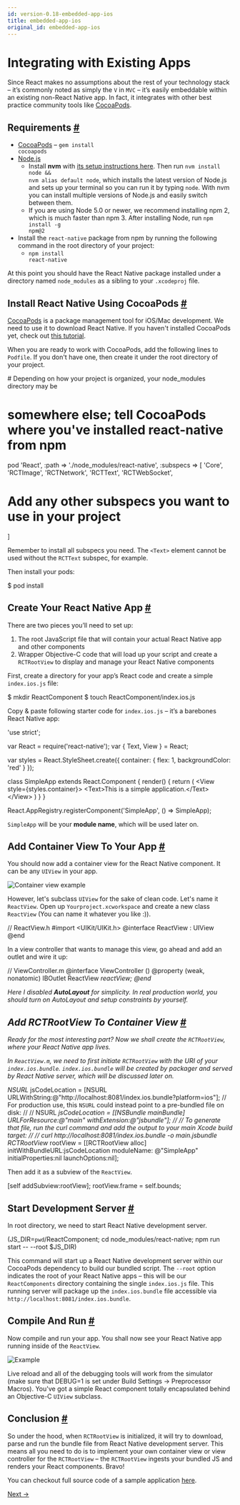 ```yaml
---
id: version-0.18-embedded-app-ios
title: embedded-app-ios
original_id: embedded-app-ios
---
```

<a id="content"></a><h1>Integrating with Existing Apps</h1><div><p>Since React makes no assumptions about the rest of your technology stack – it’s commonly noted as simply the <code>V</code> in <code>MVC</code> – it’s easily embeddable within an existing non-React Native app. In fact, it integrates with other best practice community tools like <a href="http://cocoapods.org/" target="_blank">CocoaPods</a>.</p><h2><a class="anchor" name="requirements"></a>Requirements <a class="hash-link" href="#requirements">#</a></h2><ul><li><a href="http://cocoapods.org/" target="_blank">CocoaPods</a> – <code>gem install cocoapods</code></li><li><a href="http://nodejs.org" target="_blank">Node.js</a><ul><li>Install <strong>nvm</strong> with <a href="https://github.com/creationix/nvm#installation" target="_blank">its setup instructions here</a>. Then run <code>nvm install node &amp;&amp; nvm alias default node</code>, which installs the latest version of Node.js and sets up your terminal so you can run it by typing <code>node</code>.  With nvm you can install multiple versions of Node.js and easily switch between them.</li><li>If you are using Node 5.0 or newer, we recommend installing npm 2, which is much faster than npm 3. After installing Node, run <code>npm install -g npm@2</code></li></ul></li><li>Install the <code>react-native</code> package from npm by running the following command in the root directory of your project:<ul><li><code>npm install react-native</code></li></ul></li></ul><p>At this point you should have the React Native package installed under a directory named <code>node_modules</code> as a sibling to your <code>.xcodeproj</code> file.</p><h2><a class="anchor" name="install-react-native-using-cocoapods"></a>Install React Native Using CocoaPods <a class="hash-link" href="#install-react-native-using-cocoapods">#</a></h2><p><a href="http://cocoapods.org/" target="_blank">CocoaPods</a> is a package management tool for iOS/Mac development. We need to use it to download React Native. If you haven't installed CocoaPods yet, check out <a href="http://guides.cocoapods.org/using/getting-started.html" target="_blank">this tutorial</a>.</p><p>When you are ready to work with CocoaPods, add the following lines to <code>Podfile</code>. If you don't have one, then create it under the root directory of your project.</p><div class="prism language-javascript"># Depending on how your project is organized<span class="token punctuation">,</span> your node_modules directory may be
# somewhere <span class="token keyword">else</span><span class="token punctuation">;</span> tell CocoaPods where you've installed react<span class="token operator">-</span>native from npm
pod <span class="token string">'React'</span><span class="token punctuation">,</span> <span class="token punctuation">:</span>path <span class="token operator">=</span><span class="token operator">&gt;</span> <span class="token string">'./node_modules/react-native'</span><span class="token punctuation">,</span> <span class="token punctuation">:</span>subspecs <span class="token operator">=</span><span class="token operator">&gt;</span> <span class="token punctuation">[</span>
  <span class="token string">'Core'</span><span class="token punctuation">,</span>
  <span class="token string">'RCTImage'</span><span class="token punctuation">,</span>
  <span class="token string">'RCTNetwork'</span><span class="token punctuation">,</span>
  <span class="token string">'RCTText'</span><span class="token punctuation">,</span>
  <span class="token string">'RCTWebSocket'</span><span class="token punctuation">,</span>
  # Add any other subspecs you want to use <span class="token keyword">in</span> your project
<span class="token punctuation">]</span></div><p>Remember to install all subspecs you need. The <code>&lt;Text&gt;</code> element cannot be used without the <code>RCTText</code> subspec, for example.</p><p>Then install your pods:</p><div class="prism language-javascript">$ pod install</div><h2><a class="anchor" name="create-your-react-native-app"></a>Create Your React Native App <a class="hash-link" href="#create-your-react-native-app">#</a></h2><p>There are two pieces you’ll need to set up:</p><ol><li>The root JavaScript file that will contain your actual React Native app and other components</li><li>Wrapper Objective-C code that will load up your script and create a <code>RCTRootView</code> to display and manage your React Native components</li></ol><p>First, create a directory for your app’s React code and create a simple <code>index.ios.js</code> file:</p><div class="prism language-javascript">$ mkdir ReactComponent
$ touch ReactComponent<span class="token operator">/</span>index<span class="token punctuation">.</span>ios<span class="token punctuation">.</span>js</div><p>Copy &amp; paste following starter code for <code>index.ios.js</code> – it’s a barebones React Native app:</p><div class="prism language-javascript"><span class="token string">'use strict'</span><span class="token punctuation">;</span>

<span class="token keyword">var</span> React <span class="token operator">=</span> <span class="token function">require<span class="token punctuation">(</span></span><span class="token string">'react-native'</span><span class="token punctuation">)</span><span class="token punctuation">;</span>
<span class="token keyword">var</span> <span class="token punctuation">{</span>
  Text<span class="token punctuation">,</span>
  View
<span class="token punctuation">}</span> <span class="token operator">=</span> React<span class="token punctuation">;</span>

<span class="token keyword">var</span> styles <span class="token operator">=</span> React<span class="token punctuation">.</span>StyleSheet<span class="token punctuation">.</span><span class="token function">create<span class="token punctuation">(</span></span><span class="token punctuation">{</span>
  container<span class="token punctuation">:</span> <span class="token punctuation">{</span>
    flex<span class="token punctuation">:</span> <span class="token number">1</span><span class="token punctuation">,</span>
    backgroundColor<span class="token punctuation">:</span> <span class="token string">'red'</span>
  <span class="token punctuation">}</span>
<span class="token punctuation">}</span><span class="token punctuation">)</span><span class="token punctuation">;</span>

class <span class="token class-name">SimpleApp</span> extends <span class="token class-name">React<span class="token punctuation">.</span>Component</span> <span class="token punctuation">{</span>
  <span class="token function">render<span class="token punctuation">(</span></span><span class="token punctuation">)</span> <span class="token punctuation">{</span>
    <span class="token keyword">return</span> <span class="token punctuation">(</span>
      &lt;View style<span class="token operator">=</span><span class="token punctuation">{</span>styles<span class="token punctuation">.</span>container<span class="token punctuation">}</span><span class="token operator">&gt;</span>
        &lt;Text<span class="token operator">&gt;</span>This is a simple application<span class="token punctuation">.</span>&lt;<span class="token operator">/</span>Text<span class="token operator">&gt;</span>
      &lt;<span class="token operator">/</span>View<span class="token operator">&gt;</span>
    <span class="token punctuation">)</span>
  <span class="token punctuation">}</span>
<span class="token punctuation">}</span>

React<span class="token punctuation">.</span>AppRegistry<span class="token punctuation">.</span><span class="token function">registerComponent<span class="token punctuation">(</span></span><span class="token string">'SimpleApp'</span><span class="token punctuation">,</span> <span class="token punctuation">(</span><span class="token punctuation">)</span> <span class="token operator">=</span><span class="token operator">&gt;</span> SimpleApp<span class="token punctuation">)</span><span class="token punctuation">;</span></div><p><code>SimpleApp</code> will be your <strong>module name</strong>, which will be used later on.</p><h2><a class="anchor" name="add-container-view-to-your-app"></a>Add Container View To Your App <a class="hash-link" href="#add-container-view-to-your-app">#</a></h2><p>You should now add a container view for the React Native component. It can be any <code>UIView</code> in your app.</p><p><img src="img/EmbeddedAppContainerViewExample.png" alt="Container view example"></p><p>However, let's subclass <code>UIView</code> for the sake of clean code. Let's name it <code>ReactView</code>. Open up <code>Yourproject.xcworkspace</code> and create a new class <code>ReactView</code> (You can name it whatever you like :)).</p><div class="prism language-javascript"><span class="token comment" spellcheck="true">// ReactView.h
</span>
#import &lt;UIKit<span class="token operator">/</span>UIKit<span class="token punctuation">.</span>h<span class="token operator">&gt;</span>
@interface <span class="token class-name">ReactView</span> <span class="token punctuation">:</span> UIView
@end</div><p>In a view controller that wants to manage this view, go ahead and add an outlet and wire it up:</p><div class="prism language-javascript"><span class="token comment" spellcheck="true">// ViewController.m
</span>
@interface <span class="token class-name">ViewController</span> <span class="token punctuation">(</span><span class="token punctuation">)</span>
@property <span class="token punctuation">(</span>weak<span class="token punctuation">,</span> nonatomic<span class="token punctuation">)</span> IBOutlet ReactView <span class="token operator">*</span>reactView<span class="token punctuation">;</span>
@end</div><p>Here I disabled <strong>AutoLayout</strong> for simplicity. In real production world, you should turn on AutoLayout and setup constraints by yourself.</p><h2><a class="anchor" name="add-rctrootview-to-container-view"></a>Add RCTRootView To Container View <a class="hash-link" href="#add-rctrootview-to-container-view">#</a></h2><p>Ready for the most interesting part? Now we shall create the <code>RCTRootView</code>, where your React Native app lives.</p><p>In <code>ReactView.m</code>, we need to first initiate <code>RCTRootView</code> with the URI of your <code>index.ios.bundle</code>. <code>index.ios.bundle</code> will be created by packager and served by React Native server, which will be discussed later on.</p><div class="prism language-javascript">NSURL <span class="token operator">*</span>jsCodeLocation <span class="token operator">=</span> <span class="token punctuation">[</span>NSURL URLWithString<span class="token punctuation">:</span>@<span class="token string">"http://localhost:8081/index.ios.bundle?platform=ios"</span><span class="token punctuation">]</span><span class="token punctuation">;</span><span class="token comment" spellcheck="true">
// For production use, this `NSURL` could instead point to a pre-bundled file on disk:
</span><span class="token comment" spellcheck="true">//
</span><span class="token comment" spellcheck="true">//   NSURL *jsCodeLocation = [[NSBundle mainBundle] URLForResource:@"main" withExtension:@"jsbundle"];
</span><span class="token comment" spellcheck="true">//
</span><span class="token comment" spellcheck="true">// To generate that file, run the curl command and add the output to your main Xcode build target:
</span><span class="token comment" spellcheck="true">//
</span><span class="token comment" spellcheck="true">//   curl http://localhost:8081/index.ios.bundle -o main.jsbundle
</span>RCTRootView <span class="token operator">*</span>rootView <span class="token operator">=</span> <span class="token punctuation">[</span><span class="token punctuation">[</span>RCTRootView alloc<span class="token punctuation">]</span> initWithBundleURL<span class="token punctuation">:</span>jsCodeLocation
                                                    moduleName<span class="token punctuation">:</span> @<span class="token string">"SimpleApp"</span>
                                             initialProperties<span class="token punctuation">:</span>nil
                                                 launchOptions<span class="token punctuation">:</span>nil<span class="token punctuation">]</span><span class="token punctuation">;</span></div><p>Then add it as a subview of the <code>ReactView</code>.</p><div class="prism language-javascript"><span class="token punctuation">[</span>self addSubview<span class="token punctuation">:</span>rootView<span class="token punctuation">]</span><span class="token punctuation">;</span>
rootView<span class="token punctuation">.</span>frame <span class="token operator">=</span> self<span class="token punctuation">.</span>bounds<span class="token punctuation">;</span></div><h2><a class="anchor" name="start-development-server"></a>Start Development Server <a class="hash-link" href="#start-development-server">#</a></h2><p>In root directory, we need to start React Native development server.</p><div class="prism language-javascript"><span class="token punctuation">(</span>JS_DIR<span class="token operator">=</span>`pwd`<span class="token operator">/</span>ReactComponent<span class="token punctuation">;</span> cd node_modules<span class="token operator">/</span>react<span class="token operator">-</span>native<span class="token punctuation">;</span> npm run start <span class="token operator">--</span> <span class="token operator">--</span>root $JS_DIR<span class="token punctuation">)</span></div><p>This command will start up a React Native development server within our CocoaPods dependency to build our bundled script. The <code>--root</code> option indicates the root of your React Native apps – this will be our <code>ReactComponents</code> directory containing the single <code>index.ios.js</code> file. This running server will package up the <code>index.ios.bundle</code> file accessible via <code>http://localhost:8081/index.ios.bundle</code>.</p><h2><a class="anchor" name="compile-and-run"></a>Compile And Run <a class="hash-link" href="#compile-and-run">#</a></h2><p>Now compile and run your app. You shall now see your React Native app running inside of the <code>ReactView</code>.</p><p><img src="img/EmbeddedAppExample.png" alt="Example"></p><p>Live reload and all of the debugging tools will work from the simulator (make sure that DEBUG=1 is set under Build Settings -&gt; Preprocessor Macros).  You've got a simple React component totally encapsulated behind an Objective-C <code>UIView</code> subclass.</p><h2><a class="anchor" name="conclusion"></a>Conclusion <a class="hash-link" href="#conclusion">#</a></h2><p>So under the hood, when <code>RCTRootView</code> is initialized, it will try to download, parse and run the bundle file from React Native development server. This means all you need to do is to implement your own container view or view controller for the <code>RCTRootView</code> – the <code>RCTRootView</code> ingests your bundled JS and renders your React components. Bravo!</p><p>You can checkout full source code of a sample application <a href="https://github.com/tjwudi/EmbededReactNativeExample" target="_blank">here</a>.</p></div><div class="docs-prevnext"><a class="docs-next" href="communication-ios.html#content">Next →</a></div>